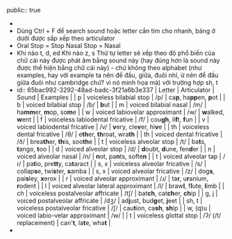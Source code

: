 public:: true

-
- Dùng Ctrl + F để search sound hoặc letter cần tìm cho nhanh, bảng ở dưới được sắp xếp theo articulator
- Oral Stop = Stop
  Nasal Stop = Nasal
- Khi nào t, d, ed
  Khi nào z, s
  Thứ tự letter sẽ xếp theo độ phổ biến của chữ cái này được phát âm bằng sound này (hay đúng hơn là sound này được thể hiện bằng chữ cái này) - chứ không theo alphabet (như examples, hay với example ta nên để đầu, giữa, đuôi nhỉ, ừ nên để đầu giữa đuôi như cambridge chứ? vì nó minh họa mà) với trường hợp sh, t
- id:: 65bac992-3292-48ad-badc-3f21a6b3e337
  | Letter | Articulator | Sound | Examples |
  | p | voiceless bilabial stop | /p/ |  ca**p**, ha**pp**en, **p**ot |
  | b | voiced bilabial stop | /b/ | **b**ut |
  | m | voiced bilabial nasal | /m/ | ha**mm**er, **m**op, so**m**e |
  | w | voiced labiovelar approximant | /w/ | **w**alked, **w**ent |
  | f | voiceless labiodental fricative | /f/ | cou**gh**, li**f**t, **f**un |
  | v | voiced labiodental fricative | /v/ | **v**ery, cle**v**er, hi**v**e |
  | th |  voiceless dental fricative | /θ/ | e**th**er, **th**roat, wra**th** |
  | th | voiced dental fricative | /ð/ | brea**th**er, **th**is, soo**th**e |
  | t | voiceless alveolar stop | /t/ | ba**t**s, **t**ango, **t**oo |
  | d | voiced alveolar stop | /d/ | **d**oubt, **d**une, fen**d**er |
  | n | voiced alveolar nasal | /n/ | **n**ot, pa**n**ts, softe**n** |
  | t | voiced alveolar tap | /ɾ/ | pa**t**io, pre**tt**y, ca**t**aract |
  | s, x | voiceless alveolar fricative | /s/ | collap**s**e, twi**s**ter, **s**amba |
  | s, x | voiced alveolar fricative | /z/ | dog**s**, pai**s**ley, **x**erox |
  | r | voiced alveolar approximant | /ɹ/ | ta**r**, u**r**anium, **r**odent |
  | l | voiced alveolar lateral approximant | /l/ | braw**l**, f**l**ute, **l**imb |
  | ch | voiceless postalveolar affricate | /tʃ/ | bat**ch**, cat**ch**er, **ch**ip |
  | g, j | voiced postalveolar affricate | /dʒ/ | ad**j**ust, bud**g**et, **j**eet |
  | sh, t | voiceless postalveolar fricative | /ʃ/ | cau**t**ion, ca**sh**, **sh**ip |
  | w, (q)u | voiced labio-velar approximant | /w/ | 
  | t | voiceless glottal stop | /ʔ/ (/t/ replacement) | can'**t**, la**t**e, wha**t** |
-